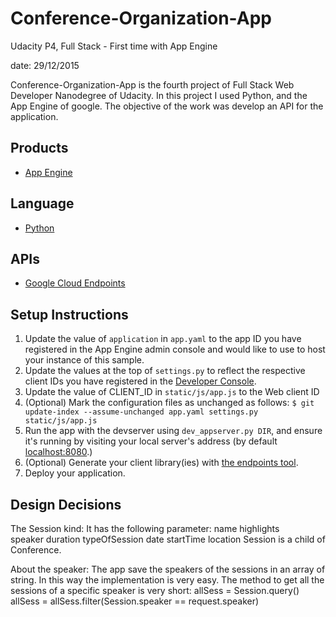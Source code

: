 # Conference-Organization-App
Udacity P4, Full Stack - First time with App Engine

date: 29/12/2015

Conference-Organization-App is the fourth project of Full Stack Web Developer Nanodegree of Udacity.
In this project I used Python, and the App Engine of google. 
The objective of the work was develop an API for the application.

## Products
- [App Engine][1]

## Language
- [Python][2]

## APIs
- [Google Cloud Endpoints][3]

## Setup Instructions
1. Update the value of `application` in `app.yaml` to the app ID you
   have registered in the App Engine admin console and would like to use to host
   your instance of this sample.
1. Update the values at the top of `settings.py` to
   reflect the respective client IDs you have registered in the
   [Developer Console][4].
1. Update the value of CLIENT_ID in `static/js/app.js` to the Web client ID
1. (Optional) Mark the configuration files as unchanged as follows:
   `$ git update-index --assume-unchanged app.yaml settings.py static/js/app.js`
1. Run the app with the devserver using `dev_appserver.py DIR`, and ensure it's running by visiting your local server's address (by default [localhost:8080][5].)
1. (Optional) Generate your client library(ies) with [the endpoints tool][6].
1. Deploy your application.


[1]: https://developers.google.com/appengine
[2]: http://python.org
[3]: https://developers.google.com/appengine/docs/python/endpoints/
[4]: https://console.developers.google.com/
[5]: https://localhost:8080/
[6]: https://developers.google.com/appengine/docs/python/endpoints/endpoints_tool

## Design Decisions

The Session kind:
It has the following parameter:
    name 
    highlights  
    speaker
    duration
    typeOfSession
    date 
    startTime
    location 
Session is a child of Conference.

About the speaker: The app save the speakers of the sessions in an array of string.
In this way the implementation is very easy. The method to get all the sessions
of a specific speaker is very short:
	allSess = Session.query()
    allSess = allSess.filter(Session.speaker == request.speaker)
